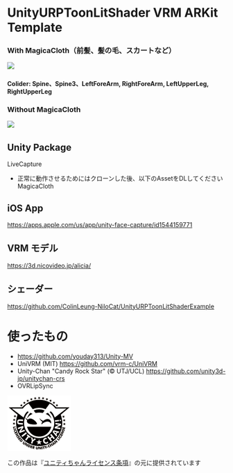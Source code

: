 # UnityURPToonLitShader VRM ARKit Template

### With MagicaCloth（前髪、髪の毛、スカートなど）
<a href="https://ibkr.com/referral/zhenwei375"><img src="https://github.com/aizwellenstan/UnityLiveStageURPTemplate/blob/master/Preview.gif" width="400"/></a>

#### Colider: Spine、Spine3、LeftForeArm, RightForeArm, LeftUpperLeg, RightUpperLeg

### Without MagicaCloth
<a href="https://ibkr.com/referral/zhenwei375"><img src="https://github.com/aizwellenstan/UnityLiveStageURPTemplate/blob/master/WithoutMagicaCloth.gif" width="400"/></a>

## Unity Package
LiveCapture

* 正常に動作させるためにはクローンした後、以下のAssetをDLしてください
    MagicaCloth

## iOS App
https://apps.apple.com/us/app/unity-face-capture/id1544159771

## VRM モデル
https://3d.nicovideo.jp/alicia/

## シェーダー
https://github.com/ColinLeung-NiloCat/UnityURPToonLitShaderExample

# 使ったもの
- https://github.com/youday313/Unity-MV
- UniVRM (MIT) https://github.com/vrm-c/UniVRM
- Unity-Chan "Candy Rock Star" (© UTJ/UCL) https://github.com/unity3d-jp/unitychan-crs
- OVRLipSync

<img src="UCL2.0/License Logo/Others/png/Light_Frame.png" alt="UCL2.0">

この作品は『[ユニティちゃんライセンス条項](http://unity-chan.com/contents/license_jp/)』の元に提供されています
